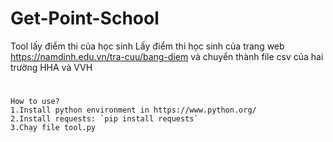 # Get-Point-School
Tool lấy điểm thi của học sinh
Lấy điểm thi học sinh của trang web https://namdinh.edu.vn/tra-cuu/bang-diem và chuyển thành file csv của hai trường HHA và VVH
#
	How to use?
	1.Install python environment in https://www.python.org/
	2.Install requests: `pip install requests`
	3.Chạy file tool.py
#

